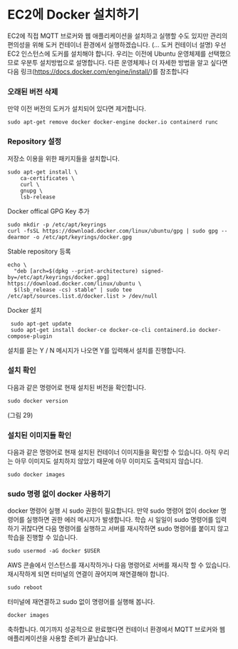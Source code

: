 
# EC2에 Docker 설치하기

EC2에 직접 MQTT 브로커와 웹 애플리케이션을 설치하고 실행할 수도 있지만 관리의 편의성을 위해 도커 컨테이너 환경에서 실행하겠습니다. (... 도커 컨테이너 설명)
우선 EC2 인스턴스에 도커를 설치해야 합니다. 우리는 이전에 Ubuntu 운영체제를 선택했으므로 우분투 설치방법으로 설명합니다. 다른 운영체제나 더 자세한 방법을 알고 싶다면 다음 링크(https://docs.docker.com/engine/install/)를 참조합니다


### 오래된 버전 삭제
만약 이전 버전의 도커가 설치되어 있다면 제거합니다.
```
sudo apt-get remove docker docker-engine docker.io containerd runc
```


### Repository 설정
저장소 이용을 위한 패키지들을 설치합니다.
```
sudo apt-get install \
    ca-certificates \
    curl \
    gnupg \
    lsb-release
```

Docker offical GPG Key 추가
```
sudo mkdir -p /etc/apt/keyrings 
curl -fsSL https://download.docker.com/linux/ubuntu/gpg | sudo gpg --dearmor -o /etc/apt/keyrings/docker.gpg
```

Stable repository 등록 
```
echo \
  "deb [arch=$(dpkg --print-architecture) signed-by=/etc/apt/keyrings/docker.gpg] https://download.docker.com/linux/ubuntu \
  $(lsb_release -cs) stable" | sudo tee /etc/apt/sources.list.d/docker.list > /dev/null
```

Docker 설치
```
 sudo apt-get update
 sudo apt-get install docker-ce docker-ce-cli containerd.io docker-compose-plugin
```
설치를 묻는 Y / N 메시지가 나오면 Y를 입력해서 설치를 진행합니다.

### 설치 확인
다음과 같은 명령어로 현재 설치된 버전을 확인합니다.
```
sudo docker version
```
(그림 29)

### 설치된 이미지들 확인
다음과 같은 명령어로 현재 설치된 컨테이너 이미지들을 확인할 수 있습니다. 아직 우리는 아무 이미지도 설치하지 않았기 때문에 아무 이미지도 출력되지 않습니다.
```
sudo docker images
```

### sudo 명령 없이 docker 사용하기
docker 명령어 실행 시 sudo 권한이 필요합니다. 만약 sudo 명령어 없이 docker 명령어를 실행하면 권한 에러 메시지가 발생합니다. 학습 시 일일이 sudo 명령어를 입력하기 귀찮다면 다음 명령어를 실행하고 서버를 재시작하면 sudo 명령어를 붙이지 않고 학습을 진행할 수 있습니다.
```
sudo usermod -aG docker $USER
```

AWS 콘솔에서 인스턴스를 재시작하거나 다음 명령어로 서버를 재시작 할 수 있습니다. 재시작하게 되면 터미널의 연결이 끊어지며 재연결해야 합니다.
```
sudo reboot
```

터미널에 재연결하고 sudo 없이 명령어를 실행해 봅니다. 
```
docker images
```

축하합니다. 여기까지 성공적으로 완료했다면 컨테이너 환경에서 MQTT 브로커와 웹 애플리케이션을 사용할 준비가 끝났습니다.

